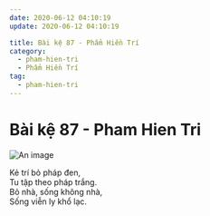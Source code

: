 ```yaml
---
date: 2020-06-12 04:10:19
update: 2020-06-12 04:10:19

title: Bài kệ 87 - Phẩm Hiền Trí
category:
  - pham-hien-tri
  - Phẩm Hiền Trí
tag:
  - pham-hien-tri
---
```


# Bài kệ 87 - Pham Hien Tri

![An image](/img/pham-hien-tri/pham-hien-tri-087.jpg)

Kẻ trí bỏ pháp đen,<br>Tu tập theo pháp trắng.<br>Bỏ nhà, sống không nhà,<br>Sống viễn ly khổ lạc.<br>
